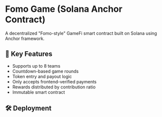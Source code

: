 # Fomo Game (Solana Anchor Contract)

A decentralized "Fomo-style" GameFi smart contract built on Solana using Anchor framework.

## 🧩 Key Features
- Supports up to 8 teams
- Countdown-based game rounds
- Token entry and payout logic
- Only accepts frontend-verified payments
- Rewards distributed by contribution ratio
- Immutable smart contract

## 🛠 Deployment



